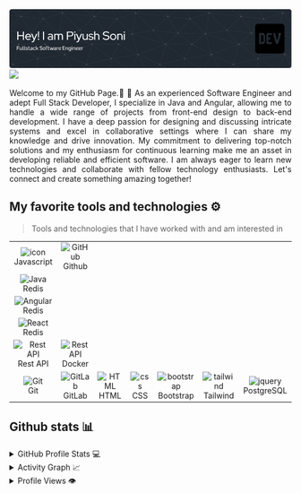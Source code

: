 <img src="intro.png" alt="👋 Hi there! I'm reza" title="👋 Hi there! I'm reza"/>
<div align="justify">

<a href="https://www.linkedin.com/in/piyush-soni2189/">
<img src="https://img.shields.io/badge/Linkedin-%231DA1F2.svg?style=for-the-badge&logo=Linkedin&logoColor=white">
</a>

</div>

<p></p>
<p align="justify">
Welcome to my GitHub Page.🌟 🚀 As an experienced Software Engineer and adept Full Stack Developer, I specialize in Java and Angular, allowing me to handle a wide range of projects from front-end design to back-end development. I have a deep passion for designing and discussing intricate systems and excel in collaborative settings where I can share my knowledge and drive innovation. My commitment to delivering top-notch solutions and my enthusiasm for continuous learning make me an asset in developing reliable and efficient software. I am always eager to learn new technologies and collaborate with fellow technology enthusiasts. Let's connect and create something amazing together!
</p>

## My favorite tools and technologies ⚙️

> Tools and technologies that I have worked with and am interested in

<table>
  <tr>
   <td align="center" width="96">
        <img src="https://techstack-generator.vercel.app/js-icon.svg" alt="icon" width="65" height="65" />
      <br>Javascript
    </td>
    <td align="center" width="96">
        <img src="https://techstack-generator.vercel.app/github-icon.svg" width="65" height="65" alt="GitHub" />
      <br>Github
    </td>
    <tr>
    <td align="center" width="96">
        <img src="https://skillicons.dev/icons?i=java" width="48" height="48" alt="Java" />
      <br>Redis
    </td>
  </tr>
  <tr>
    <td align="center" width="96">
        <img src="https://skillicons.dev/icons?i=angular" width="48" height="48" alt="Angular" />
      <br>Redis
    </td>
  </tr>
  <tr>
    <td align="center" width="96">
        <img src="https://skillicons.dev/icons?i=react" width="48" height="48" alt="React" />
      <br>Redis
    </td>
  </tr>
    <td align="center" width="96">
        <img src="https://techstack-generator.vercel.app/restapi-icon.svg" width="65" height="65" alt="Rest API" />
      <br>Rest API
    </td>
          <td align="center" width="96">
        <img src="https://techstack-generator.vercel.app/docker-icon.svg" width="65" height="65" alt="Rest API" />
      <br>Docker
    </td>
  </tr>
  <tr>
    <td align="center" width="96">
        <img src="https://skillicons.dev/icons?i=git" width="48" height="48" alt="Git" />
      <br>Git
    </td>
    <td align="center"  width="96">
        <img src="https://skillicons.dev/icons?i=gitlab" width="48" height="48" alt="GitLab" />
      <br>GitLab
    </td>
    <td align="center"  width="96">
        <img src="https://skillicons.dev/icons?i=html" width="48" height="48" alt="HTML" />
      <br>HTML
    </td>
    <td align="center" width="96">
        <img src="https://skillicons.dev/icons?i=css" width="48" height="48" alt="css" />
      <br>CSS
    </td>
    <td align="center"  width="96">
        <img src="https://skillicons.dev/icons?i=bootstrap" width="48" height="48" alt="bootstrap" />
      <br>Bootstrap
    </td>
    <td align="center" width="96">
        <img src="https://skillicons.dev/icons?i=tailwind" width="48" height="48" alt="tailwind" />
      <br>Tailwind
    </td>
    <td align="center" width="96">
        <img src="https://skillicons.dev/icons?i=postgres" width="48" height="48" alt="jquery" />
      <br>PostgreSQL
    </td>
  </tr>
   
 <tr>
 </tr>
</table>

## Github stats 📊

<details>
  <summary>GitHub Profile Stats 💻</summary>
  <br/>
    <a href="https://github.com/anuraghazra/github-readme-stats"><img alt="piyushsoni21's Github Stats" src="https://github-readme-stats.vercel.app/api/?username=piyushsoni21&show_icons=true&count_private=true&theme=default&hide_border=true&bg_color=fff&title_color=00E676&icon_color=00E676" height="192px"/></a>
  <a href="https://github.com/anuraghazra/github-readme-stats"><img alt="Piyush's Top Languages" src="https://github-readme-stats.vercel.app/api/top-langs/?username=piyushsoni21&langs_count=8&layout=compact&theme=default&hide_border=true&bg_color=fff&title_color=000&icon_color=000&hide=Jupyter%20Notebook" height="192px"/></a>
  <br/>
</details>

<details>
  <summary>Activity Graph 📈</summary>
  <br/>

[![Piyush Soni github activity graph](https://github-readme-activity-graph.vercel.app/graph?username=piyushsoni21&bg_color=ffffff&color=000000&line=04e61b&point=403d3d&area=true&hide_border=true)](https://github.com/piyushsoni21/github-readme-activity-graph)

</details>


<details>
  <summary>Profile Views 👁️</summary>
  <br/>
  <img src="https://komarev.com/ghpvc/?username=piyushsoni21&label=PROFILE+VIEWS&style=for-the-badge&color=brightgreen">

</details>
